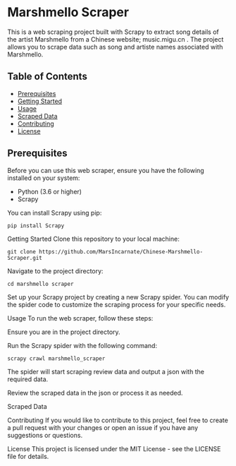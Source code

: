 # Marshmello Scraper

This is a web scraping project built with Scrapy to extract song details of the artist Marshmello from a Chinese website; music.migu.cn . The project allows you to scrape data such as song and artiste names associated with Marshmello.

## Table of Contents
- [Prerequisites](#prerequisites)
- [Getting Started](#getting-started)
- [Usage](#usage)
- [Scraped Data](#scraped-data)
- [Contributing](#contributing)
- [License](#license)

## Prerequisites

Before you can use this web scraper, ensure you have the following installed on your system:

- Python (3.6 or higher)
- Scrapy

You can install Scrapy using pip:

```shell
pip install Scrapy
```

Getting Started
Clone this repository to your local machine:
```shell
git clone https://github.com/MarsIncarnate/Chinese-Marshmello-Scraper.git
```

Navigate to the project directory:
```shell
cd marshmello scraper
```

Set up your Scrapy project by creating a new Scrapy spider. You can modify the spider code to customize the scraping process for your specific needs.

Usage
To run the web scraper, follow these steps:

Ensure you are in the project directory.

Run the Scrapy spider with the following command:

```shell
scrapy crawl marshmello_scraper
```
The spider will start scraping review data and output a json with the required data.

Review the scraped data in the json or process it as needed.

Scraped Data

Contributing
If you would like to contribute to this project, feel free to create a pull request with your changes or open an issue if you have any suggestions or questions.

License
This project is licensed under the MIT License - see the LICENSE file for details.

